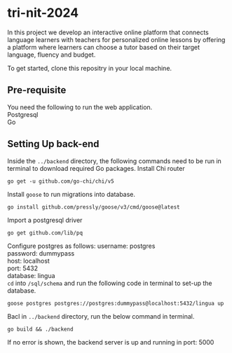 # tri-nit-2024
In this project we develop an interactive online platform that connects language learners with
teachers for personalized online lessons by offering a platform where learners can choose a
tutor based on their target language, fluency and budget.

To get started, clone this repositry in your local machine.

## Pre-requisite
You need the following to run the web application. <br>
Postgresql <br>
Go 

## Setting Up back-end
Inside the `../backend` directory, the following commands need to be run in terminal to download required Go packages.
Install Chi router
```
go get -u github.com/go-chi/chi/v5
```
Install `goose` to run migrations into database.
```
go install github.com/pressly/goose/v3/cmd/goose@latest
```
Import a postgresql driver
```
go get github.com/lib/pq
```
Configure postgres as follows:
username: postgres <br>
password: dummypass <br>
host: localhost <br>
port: 5432 <br>
database: lingua <br>
`cd` into `/sql/schema` and run the following code in terminal to set-up the database.
```
goose postgres postgres://postgres:dummypass@localhost:5432/lingua up
```
Bacl in `../backend` directory, run the below command in terminal.
```
go build && ./backend
```
If no error is shown, the backend server is up and running in port: 5000
